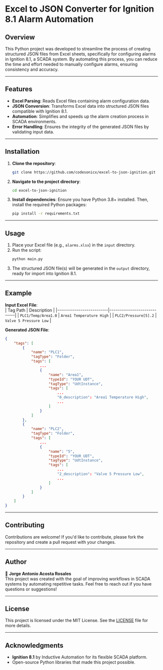 # Excel to JSON Converter for Ignition 8.1 Alarm Automation

## Overview
This Python project was developed to streamline the process of creating structured JSON files from Excel sheets, specifically for configuring alarms in Ignition 8.1, a SCADA system. By automating this process, you can reduce the time and effort needed to manually configure alarms, ensuring consistency and accuracy.

---

## Features
- **Excel Parsing**: Reads Excel files containing alarm configuration data.
- **JSON Conversion**: Transforms Excel data into structured JSON files compatible with Ignition 8.1.
- **Automation**: Simplifies and speeds up the alarm creation process in SCADA environments.
- **Error Handling**: Ensures the integrity of the generated JSON files by validating input data.

---

## Installation

1. **Clone the repository**:
   ```bash
   git clone https://github.com/codesonicx/excel-to-json-ignition.git
   ```
2. **Navigate to the project directory**:
   ```bash
   cd excel-to-json-ignition
   ```
3. **Install dependencies**:
   Ensure you have Python 3.8+ installed. Then, install the required Python packages:
   ```bash
   pip install -r requirements.txt
   ```

---

## Usage

1. Place your Excel file (e.g., `alarms.xlsx`) in the `input` directory.
2. Run the script:
   ```bash
   python main.py
   ```
3. The structured JSON file(s) will be generated in the `output` directory, ready for import into Ignition 8.1.

---

## Example

**Input Excel File**:  
| Tag Path                 | Description                 |
|--------------------------|-----------------------------|
| `PLC1/Temp/Area1.0`      | `Area1 Temperature High`    |
| `PLC2/Pressure[5].2`     | `Valve 5 Pressure Low`      |

**Generated JSON File**:  
```json
{
    "tags": [
        {
            "name": "PLC1",
            "tagType": "Folder",
            "tags": [
                ...
                {
                    "name": "Area1",
                    "typeId": "YOUR UDT",
                    "tagType": "UdtInstance",
                    "tags": [
                        ...
                        "0_description": "Area1 Temperature High",
                        ...
                    ]
                }
            ]
        },
        {
            "name": "PLC2",
            "tagType": "Folder",
            "tags": [
                ...
                {
                    "name": "5",
                    "typeId": "YOUR UDT",
                    "tagType": "UdtInstance",
                    "tags": [
                        ...
                        "2_description": "Valve 5 Pressure Low",
                        ...
                    ]
                }
            ]
        }
    ]
}
```

---

## Contributing

Contributions are welcome! If you'd like to contribute, please fork the repository and create a pull request with your changes.

---

## Author

👤 **Jorge Antonio Acosta Rosales**  
This project was created with the goal of improving workflows in SCADA systems by automating repetitive tasks. Feel free to reach out if you have questions or suggestions!

---

## License

This project is licensed under the MIT License. See the [LICENSE](LICENSE) file for more details.

---

## Acknowledgments

- **Ignition 8.1** by Inductive Automation for its flexible SCADA platform.
- Open-source Python libraries that made this project possible.
